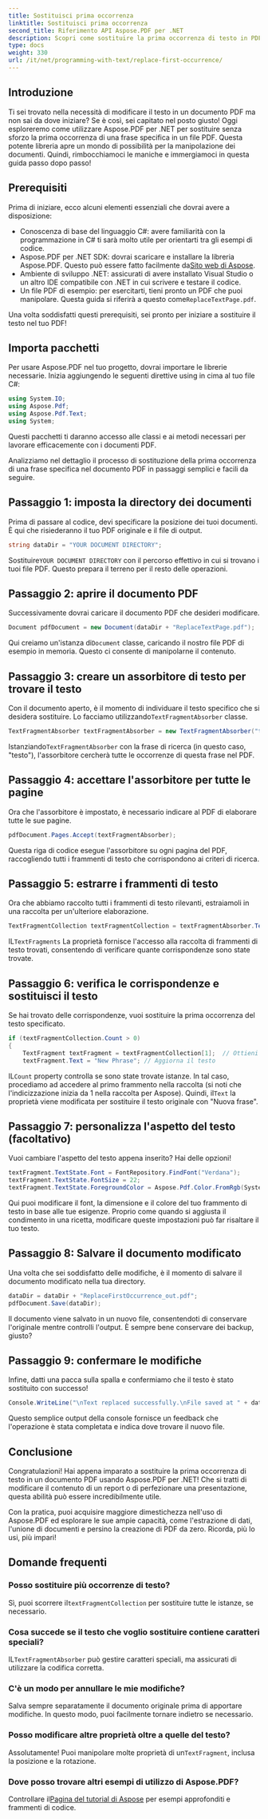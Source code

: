 ```yaml
---
title: Sostituisci prima occorrenza
linktitle: Sostituisci prima occorrenza
second_title: Riferimento API Aspose.PDF per .NET
description: Scopri come sostituire la prima occorrenza di testo in PDF usando Aspose.PDF per .NET con la nostra guida passo-passo. Perfetto per sviluppatori e gestori di documenti.
type: docs
weight: 330
url: /it/net/programming-with-text/replace-first-occurrence/
---
```

## Introduzione

Ti sei trovato nella necessità di modificare il testo in un documento PDF ma non sai da dove iniziare? Se è così, sei capitato nel posto giusto! Oggi esploreremo come utilizzare Aspose.PDF per .NET per sostituire senza sforzo la prima occorrenza di una frase specifica in un file PDF. Questa potente libreria apre un mondo di possibilità per la manipolazione dei documenti. Quindi, rimbocchiamoci le maniche e immergiamoci in questa guida passo dopo passo!

## Prerequisiti

Prima di iniziare, ecco alcuni elementi essenziali che dovrai avere a disposizione:

- Conoscenza di base del linguaggio C#: avere familiarità con la programmazione in C# ti sarà molto utile per orientarti tra gli esempi di codice.
-  Aspose.PDF per .NET SDK: dovrai scaricare e installare la libreria Aspose.PDF. Questo può essere fatto facilmente da[Sito web di Aspose](https://releases.aspose.com/pdf/net/). 
- Ambiente di sviluppo .NET: assicurati di avere installato Visual Studio o un altro IDE compatibile con .NET in cui scrivere e testare il codice.
- Un file PDF di esempio: per esercitarti, tieni pronto un PDF che puoi manipolare. Questa guida si riferirà a questo come`ReplaceTextPage.pdf`.

Una volta soddisfatti questi prerequisiti, sei pronto per iniziare a sostituire il testo nel tuo PDF!

## Importa pacchetti

Per usare Aspose.PDF nel tuo progetto, dovrai importare le librerie necessarie. Inizia aggiungendo le seguenti direttive using in cima al tuo file C#:

```csharp
using System.IO;
using Aspose.Pdf;
using Aspose.Pdf.Text;
using System;
```

Questi pacchetti ti daranno accesso alle classi e ai metodi necessari per lavorare efficacemente con i documenti PDF.

Analizziamo nel dettaglio il processo di sostituzione della prima occorrenza di una frase specifica nel documento PDF in passaggi semplici e facili da seguire.

## Passaggio 1: imposta la directory dei documenti

Prima di passare al codice, devi specificare la posizione dei tuoi documenti. È qui che risiederanno il tuo PDF originale e il file di output.

```csharp
string dataDir = "YOUR DOCUMENT DIRECTORY";
```
 Sostituire`YOUR DOCUMENT DIRECTORY` con il percorso effettivo in cui si trovano i tuoi file PDF. Questo prepara il terreno per il resto delle operazioni.

## Passaggio 2: aprire il documento PDF

Successivamente dovrai caricare il documento PDF che desideri modificare.

```csharp
Document pdfDocument = new Document(dataDir + "ReplaceTextPage.pdf");
```
Qui creiamo un'istanza di`Document` classe, caricando il nostro file PDF di esempio in memoria. Questo ci consente di manipolarne il contenuto.

## Passaggio 3: creare un assorbitore di testo per trovare il testo

 Con il documento aperto, è il momento di individuare il testo specifico che si desidera sostituire. Lo facciamo utilizzando`TextFragmentAbsorber` classe.

```csharp
TextFragmentAbsorber textFragmentAbsorber = new TextFragmentAbsorber("text");
```
 Istanziando`TextFragmentAbsorber` con la frase di ricerca (in questo caso, "testo"), l'assorbitore cercherà tutte le occorrenze di questa frase nel PDF.

## Passaggio 4: accettare l'assorbitore per tutte le pagine

Ora che l'assorbitore è impostato, è necessario indicare al PDF di elaborare tutte le sue pagine.

```csharp
pdfDocument.Pages.Accept(textFragmentAbsorber);
```
Questa riga di codice esegue l'assorbitore su ogni pagina del PDF, raccogliendo tutti i frammenti di testo che corrispondono ai criteri di ricerca.

## Passaggio 5: estrarre i frammenti di testo

Ora che abbiamo raccolto tutti i frammenti di testo rilevanti, estraiamoli in una raccolta per un'ulteriore elaborazione.

```csharp
TextFragmentCollection textFragmentCollection = textFragmentAbsorber.TextFragments;
```
 IL`TextFragments` La proprietà fornisce l'accesso alla raccolta di frammenti di testo trovati, consentendo di verificare quante corrispondenze sono state trovate.

## Passaggio 6: verifica le corrispondenze e sostituisci il testo

Se hai trovato delle corrispondenze, vuoi sostituire la prima occorrenza del testo specificato.

```csharp
if (textFragmentCollection.Count > 0)
{
    TextFragment textFragment = textFragmentCollection[1];  // Ottieni la prima occorrenza
    textFragment.Text = "New Phrase"; // Aggiorna il testo
```
 IL`Count` property controlla se sono state trovate istanze. In tal caso, procediamo ad accedere al primo frammento nella raccolta (si noti che l'indicizzazione inizia da 1 nella raccolta per Aspose). Quindi, il`Text` la proprietà viene modificata per sostituire il testo originale con "Nuova frase".

## Passaggio 7: personalizza l'aspetto del testo (facoltativo)

Vuoi cambiare l'aspetto del testo appena inserito? Hai delle opzioni!

```csharp
textFragment.TextState.Font = FontRepository.FindFont("Verdana");
textFragment.TextState.FontSize = 22;
textFragment.TextState.ForegroundColor = Aspose.Pdf.Color.FromRgb(System.Drawing.Color.Blue);
```
Qui puoi modificare il font, la dimensione e il colore del tuo frammento di testo in base alle tue esigenze. Proprio come quando si aggiusta il condimento in una ricetta, modificare queste impostazioni può far risaltare il tuo testo.

## Passaggio 8: Salvare il documento modificato

Una volta che sei soddisfatto delle modifiche, è il momento di salvare il documento modificato nella tua directory.

```csharp
dataDir = dataDir + "ReplaceFirstOccurrence_out.pdf";
pdfDocument.Save(dataDir);
```
Il documento viene salvato in un nuovo file, consentendoti di conservare l'originale mentre controlli l'output. È sempre bene conservare dei backup, giusto?

## Passaggio 9: confermare le modifiche

Infine, datti una pacca sulla spalla e confermiamo che il testo è stato sostituito con successo!

```csharp
Console.WriteLine("\nText replaced successfully.\nFile saved at " + dataDir);
```
Questo semplice output della console fornisce un feedback che l'operazione è stata completata e indica dove trovare il nuovo file.

## Conclusione

Congratulazioni! Hai appena imparato a sostituire la prima occorrenza di testo in un documento PDF usando Aspose.PDF per .NET! Che si tratti di modificare il contenuto di un report o di perfezionare una presentazione, questa abilità può essere incredibilmente utile. 

Con la pratica, puoi acquisire maggiore dimestichezza nell'uso di Aspose.PDF ed esplorare le sue ampie capacità, come l'estrazione di dati, l'unione di documenti e persino la creazione di PDF da zero. Ricorda, più lo usi, più impari!

## Domande frequenti

### Posso sostituire più occorrenze di testo?
 Sì, puoi scorrere il`textFragmentCollection` per sostituire tutte le istanze, se necessario.

### Cosa succede se il testo che voglio sostituire contiene caratteri speciali?
 IL`TextFragmentAbsorber` può gestire caratteri speciali, ma assicurati di utilizzare la codifica corretta.

### C'è un modo per annullare le mie modifiche?
Salva sempre separatamente il documento originale prima di apportare modifiche. In questo modo, puoi facilmente tornare indietro se necessario.

### Posso modificare altre proprietà oltre a quelle del testo?
 Assolutamente! Puoi manipolare molte proprietà di un`TextFragment`, inclusa la posizione e la rotazione.

### Dove posso trovare altri esempi di utilizzo di Aspose.PDF?
 Controllare il[Pagina del tutorial di Aspose](https://releases.aspose.com/pdf/net/) per esempi approfonditi e frammenti di codice.